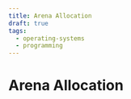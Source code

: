 ```yaml
---
title: Arena Allocation
draft: true
tags:
  - operating-systems
  - programming
---
```

# Arena Allocation
